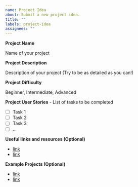 ```yaml
---
name: Project Idea
about: Submit a new project idea.
title: ""
labels: project-idea
assignees: ""
---
```


**Project Name**

Name of your project 

**Project Description**

Description of your project (Try to be as detailed as you can!)

**Project Difficulty**

Beginner, Intermediate, Advanced

**Project User Stories** - List of tasks to be completed

- [ ] Task 1
- [ ] Task 2
- [ ] Task 3
- [ ] ...

**Useful links and resources (Optional)**
- [link](#)
- [link](#)

**Example Projects (Optional)**
- [link](#)
- [link](#)
